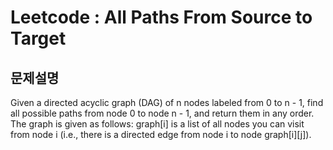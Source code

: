 Leetcode : All Paths From Source to Target
==========================================

문제설명
------

Given a directed acyclic graph (DAG) of n nodes labeled from 0 to n - 1, find all possible paths from node 0 to node n - 1, and return them in any order.   
The graph is given as follows: graph[i] is a list of all nodes you can visit from node i (i.e., there is a directed edge from node i to node graph[i][j]).   


